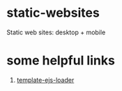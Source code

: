 # static-websites
Static web sites: desktop + mobile

# some helpful links
1. [template-ejs-loader](https://www.npmjs.com/package/template-ejs-loader)
